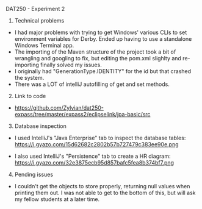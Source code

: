DAT250 - Experiment 2

1. Technical problems
- I had major problems with trying to get Windows' various CLIs to set environment variables for Derby. Ended up having to use a standalone Windows Terminal app.
- The importing of the Maven structure of the project took a bit of wrangling and googling to fix, but editing the pom.xml slighlty and re-importing finally solved my issues.
- I originally had "GenerationType.IDENTITY" for the id but that crashed the system.
- There was a LOT of intelliJ autofilling of get and set methods.


2. Link to code
- https://github.com/Zylvian/dat250-expass/tree/master/expass2/eclipselink/jpa-basic/src

3. Database inspection
- I used IntelliJ's "Java Enterprise" tab to inspect the database tables:
https://i.gyazo.com/15d62682c2802b57b727479c383ee90e.png

- I also used IntelliJ's "Persistence" tab to create a HR diagram:
https://i.gyazo.com/32e3875ecb95d857bafc5fea8b374bf7.png

4. Pending issues
- I couldn't get the objects to store properly, returning null values when printing them out. I was not able to get to the bottom of this, but will ask my fellow students at a later time.
